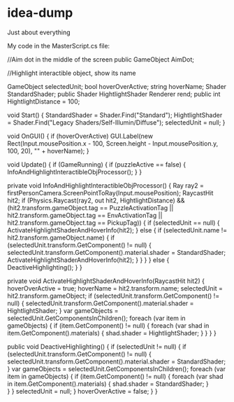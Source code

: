 # idea-dump
Just about everything

My code in the MasterScript.cs file:

//Aim dot in the middle of the screen
public GameObject AimDot;

//Highlight interactible object, show its name

GameObject selectedUnit;
    bool hoverOverActive;
    string hoverName;
    Shader StandardShader;
    public Shader HightlightShader
    Renderer rend;
    public int HightlightDistance = 100;
    
void Start()
    {
        StandardShader = Shader.Find("Standard");
        HightlightShader = Shader.Find("Legacy Shaders/Self-Illumin/Diffuse");
        selectedUnit = null;
    }

void OnGUI()
    {
        if (hoverOverActive)
            GUI.Label(new Rect(Input.mousePosition.x - 100, Screen.height - Input.mousePosition.y, 100, 20), "" + hoverName);
    }

void Update()
    {
        if (GameRunning)
        {
            if (puzzleActive == false)
            {
                InfoAndHighlightInteractibleObjProcessor();
            }
     }
     
private void InfoAndHighlightInteractibleObjProcessor()
    {
        Ray ray2 = firstPersonCamera.ScreenPointToRay(Input.mousePosition);
        RaycastHit hit2;
        if (Physics.Raycast(ray2, out hit2, HightlightDistance) && (hit2.transform.gameObject.tag == PuzzleActivationTag || hit2.transform.gameObject.tag == EnvActivationTag || hit2.transform.gameObject.tag == PickupTag))
        {
            if (selectedUnit == null)
            {
                ActivateHighlightShaderAndHoverInfo(hit2);
            }
            else
            {
                if (selectedUnit.name != hit2.transform.gameObject.name)
                {
                    if (selectedUnit.transform.GetComponent<Renderer>() != null)
                    {
                        selectedUnit.transform.GetComponent<Renderer>().material.shader = StandardShader;
                        ActivateHighlightShaderAndHoverInfo(hit2);
                    }
                }
            }
}
        else
        {
            DeactiveHighlighting();
        }
}
 
 private void ActivateHighlightShaderAndHoverInfo(RaycastHit hit2)
    {
        hoverOverActive = true;
        hoverName = hit2.transform.name;
        selectedUnit = hit2.transform.gameObject;
        if (selectedUnit.transform.GetComponent<Renderer>() != null)
        {
            selectedUnit.transform.GetComponent<Renderer>().material.shader = HightlightShader;
        }
        var gameObjects = selectedUnit.GetComponentsInChildren<Renderer>();
        foreach (var item in gameObjects)
        {
            if (item.GetComponent<Renderer>() != null)
            {
                foreach (var shad in item.GetComponent<Renderer>().materials)
                {
                    shad.shader = HightlightShader;
                }
            }
        }
    }
    
public void DeactiveHighlighting()
    {
        if (selectedUnit != null)
        {
            if (selectedUnit.transform.GetComponent<Renderer>() != null)
            {
                selectedUnit.transform.GetComponent<Renderer>().material.shader = StandardShader;
            }
            var gameObjects = selectedUnit.GetComponentsInChildren<Renderer>();
            foreach (var item in gameObjects)
            {
                if (item.GetComponent<Renderer>() != null)
                {
                    foreach (var shad in item.GetComponent<Renderer>().materials)
                    {
                        shad.shader = StandardShader;
                    }  
                }
            }
            selectedUnit = null;
        }
        hoverOverActive = false;
    }
}
